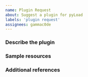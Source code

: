 ```yaml
---
name: Plugin Request
about: Suggest a plugin for pyLoad
labels: 'plugin request'
assignees: gammac0de
---
```


<!-- Hey, annotations like this one will not be visible in your ticket, just ignore them all. -->

### Describe the plugin
<!-- A clear and concise description of what you're asking for. -->

<!-- WRITE HERE -->


### Sample resources
<!-- If applicable, add links to the resources to use as samples for testing the plugin. -->

<!-- WRITE HERE - OPTIONAL -->


### Additional references
<!-- Any other context, related issues, pull requests or screenshots about this request. -->

<!-- WRITE HERE - OPTIONAL -->
